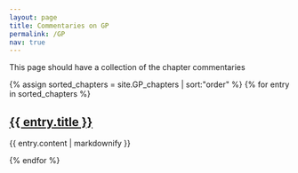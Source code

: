```yaml
---
layout: page
title: Commentaries on GP
permalink: /GP
nav: true
---
```


This page should have a collection of the chapter commentaries

{% assign sorted_chapters = site.GP_chapters | sort:"order" %}
{% for entry in sorted_chapters %}
  <h2>
    <a href="{{site.baseurl}}{{entry.url}}">
      {{ entry.title }}
    </a>
  </h2>
  <p>{{ entry.content | markdownify }}</p>
{% endfor %}

